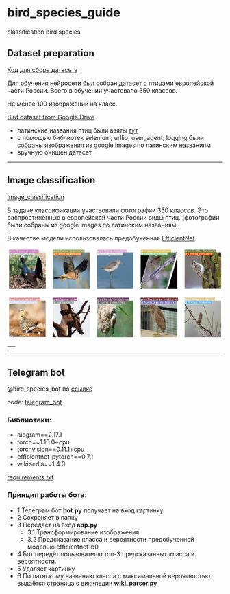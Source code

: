 # bird_species_guide
classification bird species

## Dataset preparation 
[Код для сбора датасета](https://github.com/LadaChernenko/bird_species_guide/tree/main/collecting_dataset)

Для обучения нейросети был собран датасет с птицами европейской части России. 
Всего в обучении участовало 350 классов.

Не менее 100 изображений на класс.

[Bird dataset from Google Drive](https://drive.google.com/file/d/1cUw8hBoF0PEYHbLMfWB2x-k2lV1YMPb5/view?usp=sharing)

- латинские названия птиц были взяты [тут](https://www.ebirds.ru/russia/index.html)
- с помощью библиотек selenium; urllib; user_agent; logging были собраны изображения из google images по латинским названиям
- вручную очищен датасет 



___
## Image classification

[image_classification](https://github.com/LadaChernenko/bird_species_guide/tree/main/bird_classification)

В задаче классификации участвовали фотографии 350 классов. Это распростинённые в европейской части России виды птиц.
(фотографии были собраны из google images по латинским названиям.


В качестве модели использовалась предобученная [EfficientNet](https://arxiv.org/pdf/1905.11946.pdf)

![img_classification](https://github.com/LadaChernenko/bird_species_guide/blob/main/img/classification_pred.png?raw=true)___

___
## Telegram bot
@bird_species_bot по [ссылке](https://t.me/bird_species_bot)

code:
[telegram_bot](https://github.com/LadaChernenko/bird_species_guide/tree/main/telegram_bot)
### Библиотеки:
- aiogram==2.17.1
- torch==1.10.0+cpu
- torchvision==0.11.1+cpu
- efficientnet-pytorch==0.7.1
- wikipedia==1.4.0

[requirements.txt](https://github.com/LadaChernenko/bird_species_guide/blob/main/telegram_bot/requirements.txt)
### Принцип работы бота:
- 1 Телеграм бот **bot.py** получает на вход картинку 
- 2 Сохраняет в папку
- 3 Передаёт на вход **app.py**
  - 3.1 Трансформирование изображения
  - 3.2 Предсказание класса и вероятности предобученной моделью efficientnet-b0
- 4 Бот передёт пользователю топ-3 предсказанных класса и вероятности.
- 5 Удаляет картинку
- 6 По латнскому названию класса с максимальной вероятностью выдаётся страница с википедии **wiki_parser.py**

